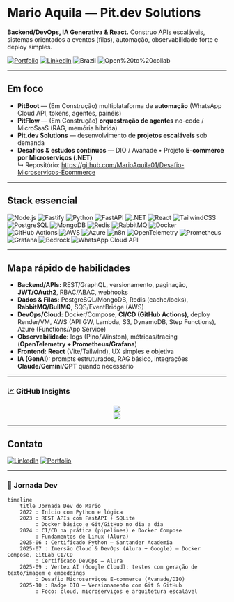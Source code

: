 # Mario Aquila — Pit.dev Solutions
**Backend/DevOps, IA Generativa & React.** Construo APIs escaláveis, sistemas orientados a eventos (filas), automação, observabilidade forte e deploy simples.

[![Portfolio](https://img.shields.io/badge/Portfolio-Devpost-0A66C2?logo=devpost&logoColor=white)](https://devpost.com/)
[![LinkedIn](https://img.shields.io/badge/LinkedIn-Mario%20Aquila-0A66C2?logo=linkedin&logoColor=white)](https://www.linkedin.com/in/mario-aquila-scorzo-5a0b24102/)
![Brazil](https://img.shields.io/badge/BR-Developer-009739?labelColor=222)
![Open%20to%20collab](https://img.shields.io/badge/Open%20to-Collaboration-6E56CF)

---

## Em foco
- **PitBoot** — (Em Construção) multiplataforma de **automação** (WhatsApp Cloud API, tokens, agentes, painéis)
- **PitFlow** — (Em Construção) **orquestração de agentes** no-code / MicroSaaS (RAG, memória híbrida)
- **Pit.dev Solutions** — desenvolvimento de **projetos escaláveis** sob demanda
- **Desafios & estudos contínuos** — DIO / Avanade • Projeto **E-commerce por Microserviços (.NET)**  
  ↳ Repositório: https://github.com/MarioAquila01/Desafio-Microservicos-Ecommerce

---

## Stack essencial
![Node.js](https://img.shields.io/badge/Node.js-20-339933?logo=node.js&logoColor=white)
![Fastify](https://img.shields.io/badge/Fastify-API-000000?logo=fastify&logoColor=white)
![Python](https://img.shields.io/badge/Python-3.11-3776AB?logo=python&logoColor=white)
![FastAPI](https://img.shields.io/badge/FastAPI-Backend-009688?logo=fastapi&logoColor=white)
![.NET](https://img.shields.io/badge/.NET-8-512BD4?logo=dotnet&logoColor=white)
![React](https://img.shields.io/badge/React-18-61DAFB?logo=react&logoColor=222)
![TailwindCSS](https://img.shields.io/badge/Tailwind-CSS-38B2AC?logo=tailwindcss&logoColor=white)
![PostgreSQL](https://img.shields.io/badge/PostgreSQL-DB-4169E1?logo=postgresql&logoColor=white)
![MongoDB](https://img.shields.io/badge/MongoDB-DB-47A248?logo=mongodb&logoColor=white)
![Redis](https://img.shields.io/badge/Redis-Cache-D82C20?logo=redis&logoColor=white)
![RabbitMQ](https://img.shields.io/badge/RabbitMQ-Filas-FF6600?logo=rabbitmq&logoColor=white)
![Docker](https://img.shields.io/badge/Docker-Compose-2496ED?logo=docker&logoColor=white)
![GitHub Actions](https://img.shields.io/badge/GitHub-Actions-2088FF?logo=githubactions&logoColor=white)
![AWS](https://img.shields.io/badge/AWS-Cloud-232F3E?logo=amazonwebservices&logoColor=FF9900)
![Azure](https://img.shields.io/badge/Azure-Cloud-0078D4?logo=microsoftazure&logoColor=white)
![n8n](https://img.shields.io/badge/n8n-Orchestration-F05A28?logo=n8n&logoColor=white)
![OpenTelemetry](https://img.shields.io/badge/OpenTelemetry-Tracing-683D87?logo=opentelemetry&logoColor=white)
![Prometheus](https://img.shields.io/badge/Prometheus-Metrics-E6522C?logo=prometheus&logoColor=white)
![Grafana](https://img.shields.io/badge/Grafana-Dashboards-F46800?logo=grafana&logoColor=white)
![Bedrock](https://img.shields.io/badge/AWS-Bedrock-232F3E?logo=amazonaws&logoColor=FF9900)
![WhatsApp Cloud API](https://img.shields.io/badge/Meta-WhatsApp%20Cloud%20API-25D366?logo=whatsapp&logoColor=white)

---

## Mapa rápido de habilidades
- **Backend/APIs:** REST/GraphQL, versionamento, paginação, **JWT/OAuth2**, RBAC/ABAC, webhooks  
- **Dados & Filas:** PostgreSQL/MongoDB, Redis (cache/locks), **RabbitMQ/BullMQ**, SQS/EventBridge (AWS)  
- **DevOps/Cloud:** Docker/Compose, **CI/CD (GitHub Actions)**, deploy Render/VM, AWS (API GW, Lambda, S3, DynamoDB, Step Functions), Azure (Functions/App Service)  
- **Observabilidade:** logs (Pino/Winston), métricas/tracing (**OpenTelemetry + Prometheus/Grafana**)  
- **Frontend:** **React** (Vite/Tailwind), UX simples e objetiva  
- **IA (GenAI):** prompts estruturados, RAG básico, integrações **Claude/Gemini/GPT** quando necessário

---
### 📈 GitHub Insights
<p align="center">
  <img src="https://github-readme-stats.vercel.app/api?username=MarioAquila01&show_icons=true&theme=tokyonight" />
  <br />
  <img src="https://github-readme-streak-stats.herokuapp.com/?user=MarioAquila01&theme=tokyonight" />
</p>

---

## Contato
[![LinkedIn](https://img.shields.io/badge/LinkedIn-Mario%20Aquila-0A66C2?logo=linkedin&logoColor=white)](https://www.linkedin.com/in/mario-aquila-scorzo-5a0b24102/)
[![Portfolio](https://img.shields.io/badge/Portfolio-Devpost-0A66C2?logo=devpost&logoColor=white)](https://devpost.com/m_scorzo?ref_content=user-portfolio&ref_feature=portfolio&ref_medium=global-nav)

---

### 📅 Jornada Dev

```mermaid
timeline
    title Jornada Dev do Mario
    2022 : Início com Python e lógica
    2023 : REST APIs com FastAPI + SQLite
         : Docker básico e Git/GitHub no dia a dia
    2024 : CI/CD na prática (pipelines) e Docker Compose
         : Fundamentos de Linux (Alura)
    2025-06 : Certificado Python – Santander Academia
    2025-07 : Imersão Cloud & DevOps (Alura + Google) — Docker Compose, GitLab CI/CD
         : Certificado DevOps – Alura
    2025-09 : Vertex AI (Google Cloud): testes com geração de texto/imagem e embeddings
         : Desafio Microserviços E-commerce (Avanade/DIO)
    2025-10 : Badge DIO — Versionamento com Git & GitHub
         : Foco: cloud, microserviços e arquitetura escalável

